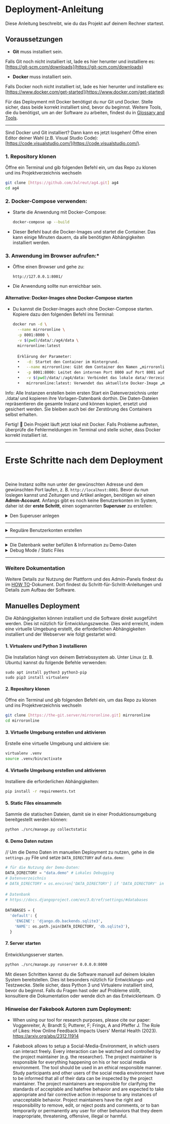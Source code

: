 # Deployment-Anleitung

Diese Anleitung beschreibt, wie du das Projekt auf deinem Rechner startest. 

## Voraussetzungen

- **Git** muss installiert sein.

Falls Git noch nicht installiert ist, lade es hier herunter und installiere es:  
[https://git-scm.com/downloads](https://git-scm.com/downloads)

- **Docker** muss installiert sein.

Falls Docker noch nicht installiert ist, lade es hier herunter und installiere es:  
[https://www.docker.com/get-started](https://www.docker.com/get-started)

Für das Deployment mit Docker benötigst du nur Git und Docker. Stelle sicher, dass beide korrekt installiert sind, bevor du beginnst.
Weitere Tools, die du benötigst, um an der Software zu arbeiten, findest du in [Glossary and Tools](./1-glossary-and-tools.md).

---

Sind Docker und Git installiert? Dann kann es jetzt losgehen! Öffne einen Editor deiner Wahl (z.B. Visual Studio Code):  
[https://code.visualstudio.com/](https://code.visualstudio.com/). 

### 1. Repository klonen

Öffne ein Terminal und gib folgenden Befehl ein, um das Repo zu klonen und ins Projektverzeichnis wechseln

```sh
git clone [https://github.com/Julreut/ag4.git] ag4
cd ag4
```

### 2. Docker-Compose verwenden:

   - Starte die Anwendung mit Docker-Compose:
     ```bash
     docker-compose up --build
     ```
   - Dieser Befehl baut die Docker-Images und startet die Container. Das kann einige Minuten dauern, da alle benötigten Abhängigkeiten installiert werden.


### 3. Anwendung im Browser aufrufen:*
   - Öffne einen Browser und gehe zu:
     ```
     http://127.0.0.1:8001/
     ```
   - Die Anwendung sollte nun erreichbar sein.

#### Alternative: Docker-Images ohne Docker-Compose starten

- Du kannst die Docker-Images auch ohne Docker-Compose starten. Kopiere dazu den folgenden Befehl ins Terminal:
  ```bash
  docker run -d \
    --name mirroronline \
    -p 8001:8000 \
    -v $(pwd)/data/:/ag4/data \
    mirroronline:latest

    Erklärung der Parameter:
	•	-d: Startet den Container im Hintergrund.
	•	--name mirroronline: Gibt dem Container den Namen „mirroronline“.
	•	-p 8001:8000: Leitet den internen Port 8000 auf Port 8001 auf deinem Rechner um.
	•	-v $(pwd)/data/:/ag4/data: Verbindet das lokale data/-Verzeichnis mit dem Verzeichnis /ag4/data im Container.
	•	mirroronline:latest: Verwendet das aktuellste Docker-Image „mirroronline“.


Info: Alle Instanzen erstellen beim ersten Start ein Datenverzeichnis unter ./data/ und kopieren ihre Vorlagen-Datenbank dorthin. Die Daten-Dateien repräsentieren die gesamte Instanz und können kopiert, ersetzt und gesichert werden. Sie bleiben auch bei der Zerstörung des Containers selbst erhalten.


Fertig! 🎉 Dein Projekt läuft jetzt lokal mit Docker. Falls Probleme auftreten, überprüfe die Fehlermeldungen im Terminal und stelle sicher, dass Docker korrekt installiert ist.

---

# Erste Schritte nach dem Deployment
<br>

Deine Instanz sollte nun unter der gewünschten Adresse und dem gewünschten Port laufen, z. B. `http://localhost:8001`. Bevor du nun loslegen kannst und Zeitungen und Artikel anlegen, benötigen wir einen **Admin-Account**. Anfangs gibt es noch keine Benutzerkonten im System, daher ist der **erste Schritt**, einen sogenannten **Superuser** zu erstellen:

<details><summary> Den Superuser anlegen </summary>

### **Schritt 1: Shell im Docker-Container öffnen**
- Identifiziere zunächst den Namen des Django-Containers, der deine Anwendung ausführt:
```bash
  docker ps
```
- Öffne eine Shell im Container:
``` bash
docker exec -it <container_name> bash
```
Ersetze <container_name> durch den Namen deines Django-Containers.

### **Schritt 2: Superuser erstellen**
Führe den folgenden Befehl aus, um einen neuen Superuser zu erstellen:
```bash
python manage.py createsuperuser
```

Du wirst aufgefordert, die folgenden Details einzugeben:
**Benutzername:** Wähle einen Admin-Benutzernamen (z. B. admin).
**E-Mail:** Gib eine E-Mail-Adresse ein (optional).
**Passwort:** Setze ein sicheres Passwort und bestätige es.

Beispiel:

```bash
Username (leave blank to use 'username'): admin
Email address: admin@example.com
Password: 
Password (again): 
Creating log: User=admin, Type=account_created, Data={'username': 'admin'}
Superuser created successfully.
```

### **Schritt 3: Mit dem neuen Superuser anmelden**

Sobald der Superuser erstellt wurde, kannst du dich mit den neuen Anmeldedaten im Admin-Panel anmelden:
- Das Admin-Panel ist unter `http://localhost:8001/admin` erreichbar.
- Verwende die oben angegebenen Admin-Anmeldedaten, um dich einzuloggen.
- Über das Admin-Panel kannst du Benutzer, Artikel, Kommentare und andere Daten verwalten.

</details>

---

<details><summary>Reguläre Benutzerkonten erstellen </summary>

Reguläre Benutzerkonten können direkt über das Admin-Panel erstellt werden:

- Gehe zu `http://localhost:8000/admin`.
- Navigiere zum Abschnitt Users.
- Klicke auf Add User.
- Fülle die erforderlichen Details aus (Benutzername, usw.).
- Speichere den Benutzer.
</details>

---


<details><summary>Die Datenbank weiter befüllen & Information zu Demo-Daten</summary>
Um die Datenbank korrekt zu befüllen, halte dich bitte an die folgende Reihenfolge:

1. Experiment Conditions
2. Configuration, Questions, Texts
3. Benutzerkonten
4. Zeitungen
5. Artikel
6. Kommentare
7. Sekundärkommentare (Replies)

<img src="images/AdminPanel.png" alt="Admin Panel" width="500">

  ### Demo-Daten

  Um das Tool und seine Möglichkeiten zu erkunden, sind im Ordner `data.demo` bereits Demo-Daten enthalten.
  
  ####  Volumes in der `docker-compose.yml`

  In der `docker-compose.yml` Datei definiert der `volumes` Abschnitt, welche Verzeichnisse zwischen dem Host-System und dem Container geteilt werden. In unserem Fall:

  ```yaml
  volumes:
    - ./data.demo:/ag4/data
  ```

  bedeutet dies, dass das Verzeichnis `data.demo` auf deinem Host-System in das Verzeichnis `/ag4/data` im Container eingebunden wird.

  Hier ist eine detaillierte Erklärung:

  - **`data.demo`**: Dies ist der Pfad auf deinem Host-System. Das `./` bedeutet, dass es relativ zum Verzeichnis ist, in dem sich die `docker-compose.yml` Datei befindet.
  - **`/ag4/data`**: Dies ist der Pfad im Container, in den das Host-Verzeichnis eingebunden wird.

  Wenn du die Demo-Daten nicht mehr nutzen möchtest und stattdessen ein eigenes Projekt starten willst, musst du den `data.demo` Ordner durch einen eigenen Ordner auf deinem System ersetzen. Dieser Ordner wird dann in den Container gespiegelt. Wenn du den Container killst, bleiben die Daten in dem ausgewählten Ordner auf deinem System erhalten, da sie nur gespiegelt werden.
  
  
  Die bereitgestellten Demo Daten beinhalten:

  1. **Experiment Conditions**:
    - `ChangeMe`: Wird automatisch erstellt, wenn sich der Admin anmeldet und noch keine Bedingungen festgelegt wurden. Diese sollte umbenannt werden und dient nur zu Übungszwecken.
    - `Experiment 1`
    - `Experiment 2`

  2. **Standardkonfiguration, Beispiel-Fragen und deutsche Versuchstexte**:
    - Drei Fragen: Slider, Ampel und Multiple Likert mit unterschiedlichen Labels (before und after).
    - Einverständniserklärung (Deutsch)
    - Abschluss-Header (Deutsch)
    - Abschluss-Nachricht (Deutsch)
    - Keine Einwilligung (Deutsch)
    - Teilnehmerinformationen-Header (Deutsch)
    - Teilnehmerinformationen-Nachricht (Deutsch)

  3. **Benutzer**:
    - `adminuser`
    - `testuser`
    - `tom`
    - `jack`
    - `matella`
    - `juliane`
    - Passwort für alle Benutzer: `fb_apfel`

    - `juliane` simuliert eine Versuchsperson inkl. Event-Log

  4. **Zeitungen**:
    - Zwei Zeitungen ohne Condition-Zuweisung

  5. **Artikel**:
    - Drei Artikel pro Zeitung ohne Condition-Zuweisung

  6. **Kommentare**:
    - Unterschiedliche Kommentare je nach Versuchsbedingung.
    - Jack (zugeordnet zu Versuchsbedingung `exp2`) kann als einziger User den Kommentar von Matella (ebenfalls Tag `exp2`) lesen.
    - TestUser (Versuchsbedingung `exp 1`) kann diesen Kommentar bspw. nicht sehen.

  7. **Sekundärkommentare**:
    - Ein Sekundärkommentar von Tom, zugeordnet zur Bedingung `exp2`. Diesen kann folglich ebenfalls nur Jack lesen.

  ### Media Ordner:
  - `avatar_default.png`: Standard-Profilbild
  - `articles`: Ordner für Artikel
  - `profile_pictures`: Ordner für Profilbilder

  ### `db_sqlite3` Datenbank:
  - Enthält die oben genannten Demo-Daten.

</details>

<details><summary> Debug Mode / Static Files </summary
>
### 

Die Anwendung wird statische Dateien im Produktionsmodus mit der WhiteNoise-Middleware bereitstellen. Damit dies funktioniert, müssen die statischen Dateien vorher gesammelt werden.

Für Entwicklungszwecke wird empfohlen, den `DEBUG_MODE` zu verwenden. Dies wird automatisch alle statischen Dateien ohne vorherige Sammlung bereitstellen, sodass sie während der Entwicklung sofort geändert und aktualisiert werden können. Zusätzlich wird im Fehlerfall eine detaillierte Fehlerbeschreibung angezeigt.
`DEBUG_MODE` kann aktiviert werden, indem die Umgebungsvariable `DEBUG_MODE=1` gesetzt oder in der `settings.py` geschrieben wird.

Alternativ kann der Produktionsmodus verwendet werden. Dies erfordert, dass du den folgenden Befehl ausführst:

```
python3 src/manage.py collectstatic
```

vorher und jedes Mal, wenn du eine Datei aktualisierst.

Der Docker-Build führt diesen Befehl automatisch aus (siehe hierzu `Dockerfile`)

**Verwende immer den Produktionsmodus in Produktionsumgebungen.**

</details>
</details>

---

### Weitere Dokumentation

Weitere Details zur Nutzung der Plattform und des Admin-Panels findest du im [HOW TO](./2-how-to.md)-Dokument.
Dort findest du Schritt-für-Schritt-Anleitungen und Details zum Aufbau der Software.

## Manuelles Deployment

Die Abhängigkeiten können installiert und die Software direkt ausgeführt werden. Dies ist nützlich für Entwicklungszwecke. Dies wird erreicht, indem eine virtuelle Umgebung erstellt, die erforderlichen Abhängigkeiten installiert und der Webserver wie folgt gestartet wird:

#### 1. **Virtualenv und Python 3 installieren**
Die Installation hängt von deinem Betriebssystem ab. Unter Linux (z. B. Ubuntu) kannst du folgende Befehle verwenden:

```shell
sudo apt install python3 python3-pip
sudo pip3 install virtualenv
```

#### 2. Repository klonen

Öffne ein Terminal und gib folgenden Befehl ein, um das Repo zu klonen und ins Projektverzeichnis wechseln

```sh
git clone [https://the-git.server/mirroronline.git] mirroronline
cd mirroronline
```

#### 3. Virtuelle Umgebung erstellen und aktivieren

Erstelle eine virtuelle Umgebung und aktiviere sie:

```sh
virtualenv .venv
source .venv/bin/activate
```

#### 4. Virtuelle Umgebung erstellen und aktivieren

Installiere die erforderlichen Abhängigkeiten:

```sh
pip install -r requirements.txt
```

#### 5. Static Files einsammeln

Sammle die statischen Dateien, damit sie in einer Produktionsumgebung bereitgestellt werden können:

```sh
python ./src/manage.py collectstatic
```

#### 6. Demo Daten nutzen
// Um die Demo Daten im manuellen Deployment zu nutzen, gehe in die `settings.py` File und setze `DATA_DIRECTORY` auf `data.demo`:

```python
# für die Nutzung der Demo-Daten:
DATA_DIRECTORY = "data.demo" # Lokales Debugging
# Datenverzeichnis
# DATA_DIRECTORY = os.environ['DATA_DIRECTORY'] if 'DATA_DIRECTORY' in os.environ else "data"

# Datenbank
# https://docs.djangoproject.com/en/3.0/ref/settings/#databases

DATABASES = {
  'default': {
    'ENGINE': 'django.db.backends.sqlite3',
    'NAME': os.path.join(DATA_DIRECTORY, 'db.sqlite3'),
  }
```

#### 7. Server starten

Entwicklungsserver starten.
```sh
python ./src/manage.py runserver 0.0.0.0:8000
```

Mit diesen Schritten kannst du die Software manuell auf deinem lokalen System bereitstellen. Dies ist besonders nützlich für Entwicklungs-  und Testzwecke. Stelle sicher, dass Python 3 und Virtualenv installiert sind, bevor du beginnst. Falls du Fragen hast oder auf Probleme stößt, konsultiere die Dokumentation oder wende dich an das Entwicklerteam. 😊


### Hinweise der Fakebook Autoren zum Deployment:

- When using our tool for research purposes, please cite our paper: Voggenreiter, A; Brandt S; Putterer, F; Frings, A and Pfeffer J. The Role of Likes: How Online Feedback Impacts Users' Mental Health (2023).
  https://arxiv.org/abs/2312.11914

- Fakebook allows to setup a Social-Media-Environment, in which users can interact freely. Every interaction can be watched and controlled by the project maintainer (e.g. the researcher). The project maintainer is responsible for everything happening on his or her social media environment. The tool should be used in an ethical responsible manner. Study participants and other users of the social media environment have to be informed that all of their data can be inspected by the project maintainer. The project maintainers are responsible for clarifying the standards of acceptable and hatefree behavior and are expected to take appropriate and fair corrective action in response to any instances of unacceptable behavior. Project maintainers have the right and responsibility to remove, edit, or reject posts and comments, or to ban temporarily or permanently any user for other behaviors that they deem inappropriate, threatening, offensive, illegal or harmful.
